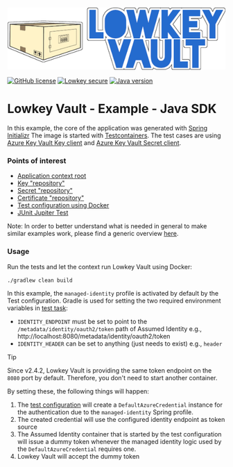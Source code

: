 ![LowkeyVault](https://raw.githubusercontent.com/nagyesta/lowkey-vault/main/.github/assets/LowkeyVault-logo-full.png)

[![GitHub license](https://img.shields.io/github/license/nagyesta/lowkey-vault-example?color=informational)](https://raw.githubusercontent.com/nagyesta/lowkey-vault-example/main/LICENSE)
[![Lowkey secure](https://img.shields.io/badge/lowkey-secure-0066CC)](https://github.com/nagyesta/lowkey-vault)
[![Java version](https://img.shields.io/badge/Java%20version-17-yellow?logo=java)](https://img.shields.io/badge/Java%20version-17-yellow?logo=java)

# Lowkey Vault - Example - Java SDK

In this example, the core of the application was generated with [Spring Initializr](https://start.spring.io)
The image is started with [Testcontainers](https://testcontainers.org/). The test cases are using
[Azure Key Vault Key client](https://docs.microsoft.com/en-us/azure/key-vault/keys/quick-create-java)
and [Azure Key Vault Secret client](https://docs.microsoft.com/en-us/azure/key-vault/secrets/quick-create-java).

### Points of interest

* [Application context root](./src/main/java/com/github/nagyesta/lowkeyvault/example/LowkeyVaultExampleApplication.java)
* [Key "repository"](./src/main/java/com/github/nagyesta/lowkeyvault/example/impl/AzureKeyRepositoryImpl.java)
* [Secret "repository"](./src/main/java/com/github/nagyesta/lowkeyvault/example/impl/AzureSecretRepositoryImpl.java)
* [Certificate "repository"](./src/main/java/com/github/nagyesta/lowkeyvault/example/impl/AzureCertificateRepositoryImpl.java)
* [Test configuration using Docker](./src/test/java/com/github/nagyesta/lowkeyvault/example/AzureAccessTestDockerConfiguration.java)
* [JUnit Jupiter Test](./src/test/java/com/github/nagyesta/lowkeyvault/example/LowkeyVaultExampleApplicationTests.java)

Note: In order to better understand what is needed in general to make similar examples work, please find a generic overview [here](https://github.com/nagyesta/lowkey-vault/wiki/Example:-How-can-you-use-Lowkey-Vault-in-your-tests).

### Usage

Run the tests and let the context run Lowkey Vault using Docker:

```shell
./gradlew clean build
```

In this example, the `managed-identity` profile is activated by default by the Test configuration. Gradle is used
for setting the two required environment variables in [test task](build.gradle.kts#L60):
* ```IDENTITY_ENDPOINT``` must be set to point to the `/metadata/identity/oauth2/token` path of Assumed Identity e.g., http://localhost:8080/metadata/identity/oauth2/token
* ```IDENTITY_HEADER``` can be set to anything (just needs to exist) e.g., `header`

> [!TIP]
> Since v2.4.2, Lowkey Vault is providing the same token endpoint on the `8080` port by default. Therefore, you don't need to start another container.

By setting these, the following things will happen:
1. The [test configuration](./src/test/java/com/github/nagyesta/lowkeyvault/example/AzureAccessTestDockerConfiguration.java)
   will create a `DefaultAzureCredential` instance for the authentication due to the `managed-identity` Spring profile.
2. The created credential will use the configured identity endpoint as token source
3. The Assumed Identity container that is started by the test configuration will issue a dummy token whenever the managed
   identity logic used by the `DefaultAzureCredential` requires one.
4. Lowkey Vault will accept the dummy token
